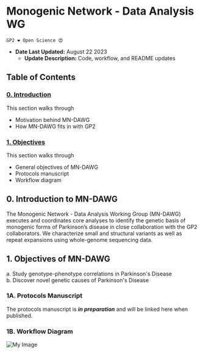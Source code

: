# Monogenic Network - Data Analysis WG

`GP2 ❤️ Open Science 😍`

 - **Date Last Updated:** August 22 2023
    - **Update Description:** Code, workflow, and README updates

## Table of Contents
### [0. Introduction](#0)
This section walks through
- Motivation behind MN-DAWG
- How MN-DAWG fits in with GP2

### [1. Objectives](#1)
This section walks through 
- General objectives of MN-DAWG 
- Protocols manuscript 
- Workflow diagram 


<a id="0"></a>
## 0. Introduction to MN-DAWG
The Monogenic Network - Data Analysis Working Group (MN-DAWG) executes and coordinates core analyses to identify the genetic basis of monogenic forms of Parkinson’s disease in close collaboration with the GP2 collaborators. We characterize small and structural variants as well as repeat expansions using whole-genome sequencing data.

<a id="1"></a>
## 1. Objectives of MN-DAWG
a. Study genotype-phenotype correlations in Parkinson's Disease\
b. Discover novel genetic causes of Parkinson's Disease

### 1A. Protocols Manuscript 
The protocols manuscript is ***in preparation*** and will be linked here when published.

### 1B. Workflow Diagram 
![My Image](https://github.com/zihhuafang/GP2-WorkingGroups/blob/main/MN-DAWG-Monogenic-Data-Analysis/image/GP2%20workflow.png)


